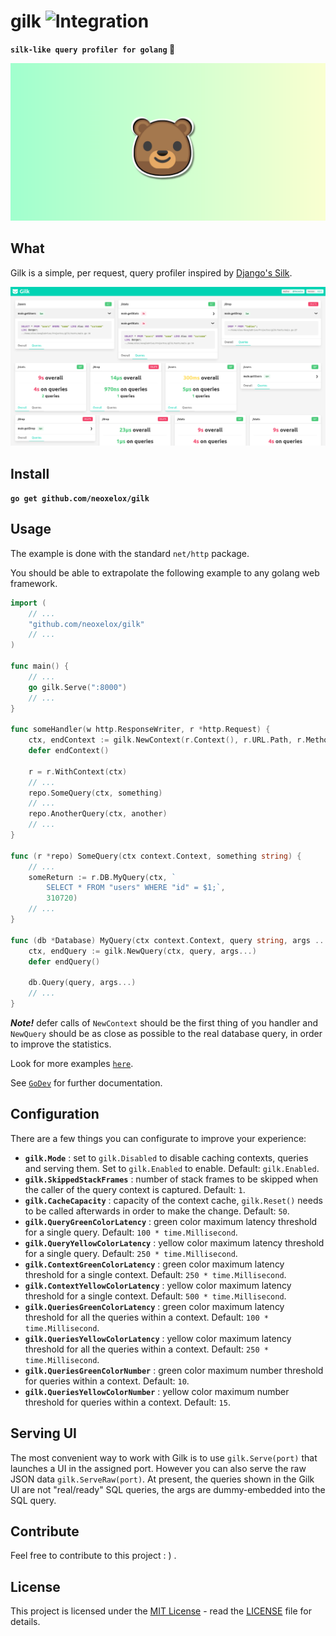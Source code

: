 # gilk ![Integration](https://github.com/Neoxelox/gilk/workflows/Integration/badge.svg)
**`silk-like query profiler for golang` 🐻**

![Banner](./static/images/banner.png "Banner")

## What
Gilk is a simple, per request, query profiler inspired by [Django's Silk](https://github.com/jazzband/django-silk).

![Gilk Dashboard](./static/images/dashboard.png "Gilk Dashboard")

## Install
**`go get github.com/neoxelox/gilk`**

## Usage
The example is done with the standard `net/http` package.

You should be able to extrapolate the following example to any golang web framework.

```go
import (
    // ...
    "github.com/neoxelox/gilk"
    // ...
)

func main() {
    // ...
    go gilk.Serve(":8000")
    // ...
}

func someHandler(w http.ResponseWriter, r *http.Request) {
    ctx, endContext := gilk.NewContext(r.Context(), r.URL.Path, r.Method)
	defer endContext()

	r = r.WithContext(ctx)
    // ...
    repo.SomeQuery(ctx, something)
    // ...
    repo.AnotherQuery(ctx, another)
    // ...
}

func (r *repo) SomeQuery(ctx context.Context, something string) {
    // ...
    someReturn := r.DB.MyQuery(ctx, `
        SELECT * FROM "users" WHERE "id" = $1;`,
        310720)
    // ...
}

func (db *Database) MyQuery(ctx context.Context, query string, args ...interface{}) {
    ctx, endQuery := gilk.NewQuery(ctx, query, args...)
	defer endQuery()

    db.Query(query, args...)
    // ...
}
```

**_Note!_** defer calls of `NewContext` should be the first thing of you handler and `NewQuery` should be as close as possible to the real database query, in order to improve the statistics.

Look for more examples [`here`](examples).

See [`GoDev`](https://pkg.go.dev/github.com/neoxelox/gilk) for further documentation.

## Configuration
There are a few things you can configurate to improve your experience:
- **`gilk.Mode`** : set to `gilk.Disabled` to disable caching contexts, queries and serving them. Set to `gilk.Enabled` to enable. Default: `gilk.Enabled`.
- **`gilk.SkippedStackFrames`** : number of stack frames to be skipped when the caller of the query context is captured. Default: `1`.
- **`gilk.CacheCapacity`** : capacity of the context cache, `gilk.Reset()` needs to be called afterwards in order to make the change. Default: `50`.
- **`gilk.QueryGreenColorLatency`** : green color maximum latency threshold for a single query. Default: `100 * time.Millisecond`.
- **`gilk.QueryYellowColorLatency`** : yellow color maximum latency threshold for a single query. Default: `250 * time.Millisecond`.
- **`gilk.ContextGreenColorLatency`** : green color maximum latency threshold for a single context. Default: `250 * time.Millisecond`.
- **`gilk.ContextYellowColorLatency`** : yellow color maximum latency threshold for a single context. Default: `500 * time.Millisecond`.
- **`gilk.QueriesGreenColorLatency`** : green color maximum latency threshold for all the queries within a context. Default: `100 * time.Millisecond`.
- **`gilk.QueriesYellowColorLatency`** : yellow color maximum latency threshold for all the queries within a context. Default: `250 * time.Millisecond`.
- **`gilk.QueriesGreenColorNumber`** : green color maximum number threshold for queries within a context. Default: `10`.
- **`gilk.QueriesYellowColorNumber`** : yellow color maximum number threshold for queries within a context. Default: `15`.

## Serving UI
The most convenient way to work with Gilk is to use `gilk.Serve(port)` that launches a UI in the assigned port. However you can also serve the raw JSON data `gilk.ServeRaw(port)`.
At present, the queries shown in the Gilk UI are not "real/ready" SQL queries, the args are dummy-embedded into the SQL query.

## Contribute
Feel free to contribute to this project : ) .

## License
This project is licensed under the [MIT License](https://opensource.org/licenses/MIT) - read the [LICENSE](LICENSE) file for details.
